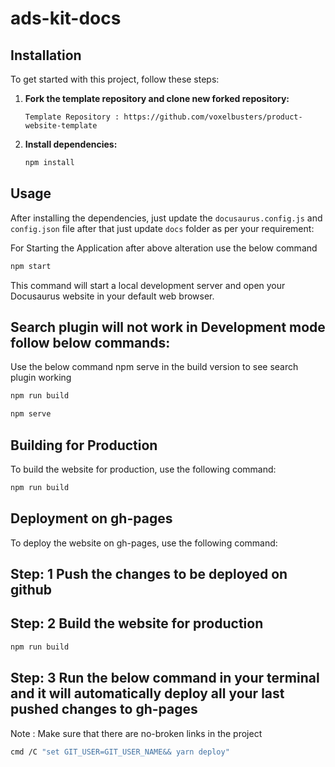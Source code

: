 # ads-kit-docs

## Installation

To get started with this project, follow these steps:

1. **Fork the template repository and clone new forked repository:**

    ```
    Template Repository : https://github.com/voxelbusters/product-website-template
    ```
    
2. **Install dependencies:**

    ```bash
    npm install
    ```

## Usage

After installing the dependencies, just update the `docusaurus.config.js` and `config.json` file after that just update `docs` folder as per your requirement:

For Starting the Application after above alteration use the below command
```bash
npm start
```

This command will start a local development server and open your Docusaurus website in your default web browser.


## Search plugin will not work in Development mode follow below commands:
Use the below command npm serve in the build version to see search plugin working

```bash
npm run build
```
```bash
npm serve
```

## Building for Production

To build the website for production, use the following command:

```bash
npm run build
```

## Deployment on gh-pages

To deploy the website on gh-pages, use the following command:

## Step: 1 Push the changes to be deployed on github 

## Step: 2 Build the website for production

```bash
npm run build
```
## Step: 3 Run the below command in your terminal and it will automatically deploy all your last pushed changes to gh-pages 
Note : Make sure that there are no-broken links in the project

```bash
cmd /C "set GIT_USER=GIT_USER_NAME&& yarn deploy"
```


